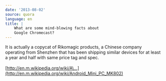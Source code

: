 ```yaml
---
date: '2013-08-02'
source: quora
language: en
title: |
    What are some mind-blowing facts about
    Google Chromecast?
---
```


It is actually a copycat of Rikomagic products, a Chinese company
operating from Shenzhen that has been shipping similar devices for at
least a year and half with same price tag and spec.\
\
[http://en.m.wikipedia.org/wiki/A\...](http://en.m.wikipedia.org/wiki/Android_Mini_PC_MK802)
